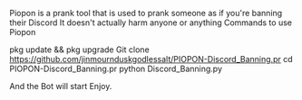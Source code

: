 Piopon is a prank tool that is used to prank someone as if you're banning their Discord
It doesn't actually harm anyone or anything
Commands to use Piopon

pkg update && pkg upgrade
Git clone https://github.com/jinmournduskgodlessalt/PIOPON-Discord_Banning.pr
cd PIOPON-Discord_Banning.pr
python Discord_Banning.py

And the Bot will start
Enjoy.
